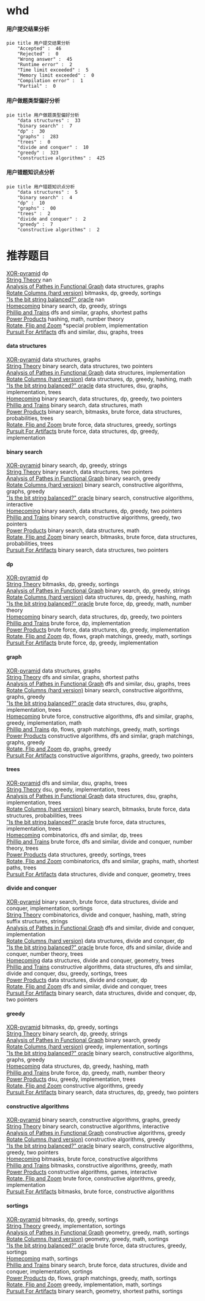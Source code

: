 # whd
<!-- tabs:start -->
#### **用户提交结果分析**

```mermaid
pie title 用户提交结果分析
    "Accepted" :  46
    "Rejected" :  0
    "Wrong answer" :  45
    "Runtime error" :  2
    "Time limit exceeded" :  5
    "Memory limit exceeded" :  0
    "Compilation error" :  1
    "Partial" :  0
```
#### **用户做题类型偏好分析**

```mermaid
pie title 用户做题类型偏好分析
    "data structures" :  33
    "binary search" :  7
    "dp" :  30
    "graphs" :  283
    "trees" :  0
    "divide and conquer" :  10
    "greedy" :  323
    "constructive algorithms" :  425
```
#### **用户错题知识点分析**

```mermaid
pie title 用户错题知识点分析
    "data structures" :  5
    "binary search" :  4
    "dp" :  10
    "graphs" :  00
    "trees" :  2
    "divide and conquer" :  2
    "greedy" :  7
    "constructive algorithms" :  2
```
<!-- tabs:end -->
# 推荐题目
[XOR-pyramid](http://codeforces.com/problemset/problem/983/B)		dp		  
[String Theory](http://codeforces.com/problemset/problem/269/E)		nan		  
[Analysis of Pathes in Functional Graph](http://codeforces.com/problemset/problem/702/E)		data structures,
                        graphs		  
[Rotate Columns (hard version)](http://codeforces.com/problemset/problem/1209/E2)		bitmasks,
                        dp,
                        greedy,
                        sortings		  
["Is the bit string balanced?" oracle](http://codeforces.com/problemset/problem/1357/B1)		nan		  
[Homecoming](http://codeforces.com/problemset/problem/1315/B)		binary search,
                        dp,
                        greedy,
                        strings		  
[Phillip and Trains](http://codeforces.com/problemset/problem/585/B)		dfs and similar,
                        graphs,
                        shortest paths		  
[Power Products](http://codeforces.com/problemset/problem/1225/D)		hashing,
                        math,
                        number theory		  
[Rotate, Flip and Zoom](http://codeforces.com/problemset/problem/523/A)		*special problem,
                        implementation		  
[Pursuit For Artifacts](http://codeforces.com/problemset/problem/652/E)		dfs and similar,
                        dsu,
                        graphs,
                        trees		  
<!-- tabs:start -->
#### **data structures**
[XOR-pyramid](http://codeforces.com/problemset/problem/702/E)		data structures,
                        graphs		  
[String Theory](http://codeforces.com/problemset/problem/1436/E)		binary search,
                        data structures,
                        two pointers		  
[Analysis of Pathes in Functional Graph](http://codeforces.com/problemset/problem/633/H)		data structures,
                        implementation		  
[Rotate Columns (hard version)](http://codeforces.com/problemset/problem/486/E)		data structures,
                        dp,
                        greedy,
                        hashing,
                        math		  
["Is the bit string balanced?" oracle](http://codeforces.com/problemset/problem/1416/D)		data structures,
                        dsu,
                        graphs,
                        implementation,
                        trees		  
[Homecoming](http://codeforces.com/problemset/problem/1492/C)		binary search,
                        data structures,
                        dp,
                        greedy,
                        two pointers		  
[Phillip and Trains](http://codeforces.com/problemset/problem/1490/G)		binary search,
                        data structures,
                        math		  
[Power Products](http://codeforces.com/problemset/problem/1479/D)		binary search,
                        bitmasks,
                        brute force,
                        data structures,
                        probabilities,
                        trees		  
[Rotate, Flip and Zoom](http://codeforces.com/problemset/problem/1497/A)		brute force,
                        data structures,
                        greedy,
                        sortings		  
[Pursuit For Artifacts](http://codeforces.com/problemset/problem/1491/C)		brute force,
                        data structures,
                        dp,
                        greedy,
                        implementation		  
#### **binary search**
[XOR-pyramid](http://codeforces.com/problemset/problem/1315/B)		binary search,
                        dp,
                        greedy,
                        strings		  
[String Theory](http://codeforces.com/problemset/problem/1436/E)		binary search,
                        data structures,
                        two pointers		  
[Analysis of Pathes in Functional Graph](http://codeforces.com/problemset/problem/363/D)		binary search,
                        greedy		  
[Rotate Columns (hard version)](http://codeforces.com/problemset/problem/232/A)		binary search,
                        constructive algorithms,
                        graphs,
                        greedy		  
["Is the bit string balanced?" oracle](http://codeforces.com/problemset/problem/835/E)		binary search,
                        constructive algorithms,
                        interactive		  
[Homecoming](http://codeforces.com/problemset/problem/1492/C)		binary search,
                        data structures,
                        dp,
                        greedy,
                        two pointers		  
[Phillip and Trains](http://codeforces.com/problemset/problem/1463/D)		binary search,
                        constructive algorithms,
                        greedy,
                        two pointers		  
[Power Products](http://codeforces.com/problemset/problem/1490/G)		binary search,
                        data structures,
                        math		  
[Rotate, Flip and Zoom](http://codeforces.com/problemset/problem/1479/D)		binary search,
                        bitmasks,
                        brute force,
                        data structures,
                        probabilities,
                        trees		  
[Pursuit For Artifacts](http://codeforces.com/problemset/problem/1436/E)		binary search,
                        data structures,
                        two pointers		  
#### **dp**
[XOR-pyramid](http://codeforces.com/problemset/problem/983/B)		dp		  
[String Theory](http://codeforces.com/problemset/problem/1209/E2)		bitmasks,
                        dp,
                        greedy,
                        sortings		  
[Analysis of Pathes in Functional Graph](http://codeforces.com/problemset/problem/1315/B)		binary search,
                        dp,
                        greedy,
                        strings		  
[Rotate Columns (hard version)](http://codeforces.com/problemset/problem/486/E)		data structures,
                        dp,
                        greedy,
                        hashing,
                        math		  
["Is the bit string balanced?" oracle](http://codeforces.com/problemset/problem/891/A)		brute force,
                        dp,
                        greedy,
                        math,
                        number theory		  
[Homecoming](http://codeforces.com/problemset/problem/1492/C)		binary search,
                        data structures,
                        dp,
                        greedy,
                        two pointers		  
[Phillip and Trains](https://codeforces.com/contest/1457/problem/C)		brute force,
                        dp,
                        implementation		  
[Power Products](http://codeforces.com/problemset/problem/1491/C)		brute force,
                        data structures,
                        dp,
                        greedy,
                        implementation		  
[Rotate, Flip and Zoom](http://codeforces.com/problemset/problem/1437/C)		dp,
                        flows,
                        graph matchings,
                        greedy,
                        math,
                        sortings		  
[Pursuit For Artifacts](http://codeforces.com/problemset/problem/1499/B)		brute force,
                        dp,
                        greedy,
                        implementation		  
#### **graph**
[XOR-pyramid](http://codeforces.com/problemset/problem/702/E)		data structures,
                        graphs		  
[String Theory](http://codeforces.com/problemset/problem/585/B)		dfs and similar,
                        graphs,
                        shortest paths		  
[Analysis of Pathes in Functional Graph](http://codeforces.com/problemset/problem/652/E)		dfs and similar,
                        dsu,
                        graphs,
                        trees		  
[Rotate Columns (hard version)](http://codeforces.com/problemset/problem/232/A)		binary search,
                        constructive algorithms,
                        graphs,
                        greedy		  
["Is the bit string balanced?" oracle](http://codeforces.com/problemset/problem/1416/D)		data structures,
                        dsu,
                        graphs,
                        implementation,
                        trees		  
[Homecoming](http://codeforces.com/problemset/problem/1487/C)		brute force,
                        constructive algorithms,
                        dfs and similar,
                        graphs,
                        greedy,
                        implementation,
                        math		  
[Phillip and Trains](http://codeforces.com/problemset/problem/1437/C)		dp,
                        flows,
                        graph matchings,
                        greedy,
                        math,
                        sortings		  
[Power Products](http://codeforces.com/problemset/problem/1470/D)		constructive algorithms,
                        dfs and similar,
                        graph matchings,
                        graphs,
                        greedy		  
[Rotate, Flip and Zoom](http://codeforces.com/problemset/problem/1476/C)		dp,
                        graphs,
                        greedy		  
[Pursuit For Artifacts](http://codeforces.com/problemset/problem/1304/D)		constructive algorithms,
                        graphs,
                        greedy,
                        two pointers		  
#### **trees**
[XOR-pyramid](http://codeforces.com/problemset/problem/652/E)		dfs and similar,
                        dsu,
                        graphs,
                        trees		  
[String Theory](http://codeforces.com/problemset/problem/886/C)		dsu,
                        greedy,
                        implementation,
                        trees		  
[Analysis of Pathes in Functional Graph](http://codeforces.com/problemset/problem/1416/D)		data structures,
                        dsu,
                        graphs,
                        implementation,
                        trees		  
[Rotate Columns (hard version)](http://codeforces.com/problemset/problem/1479/D)		binary search,
                        bitmasks,
                        brute force,
                        data structures,
                        probabilities,
                        trees		  
["Is the bit string balanced?" oracle](http://codeforces.com/problemset/problem/1511/C)		brute force,
                        data structures,
                        implementation,
                        trees		  
[Homecoming](http://codeforces.com/problemset/problem/1499/F)		combinatorics,
                        dfs and similar,
                        dp,
                        trees		  
[Phillip and Trains](http://codeforces.com/problemset/problem/1491/E)		brute force,
                        dfs and similar,
                        divide and conquer,
                        number theory,
                        trees		  
[Power Products](http://codeforces.com/problemset/problem/1466/D)		data structures,
                        greedy,
                        sortings,
                        trees		  
[Rotate, Flip and Zoom](http://codeforces.com/problemset/problem/1495/D)		combinatorics,
                        dfs and similar,
                        graphs,
                        math,
                        shortest paths,
                        trees		  
[Pursuit For Artifacts](http://codeforces.com/problemset/problem/1303/G)		data structures,
                        divide and conquer,
                        geometry,
                        trees		  
#### **divide and conquer**
[XOR-pyramid](http://codeforces.com/problemset/problem/1461/D)		binary search,
                        brute force,
                        data structures,
                        divide and conquer,
                        implementation,
                        sortings		  
[String Theory](http://codeforces.com/problemset/problem/1466/G)		combinatorics,
                        divide and conquer,
                        hashing,
                        math,
                        string suffix structures,
                        strings		  
[Analysis of Pathes in Functional Graph](http://codeforces.com/problemset/problem/1490/D)		dfs and similar,
                        divide and conquer,
                        implementation		  
[Rotate Columns (hard version)](https://codeforces.com/contest/1483/problem/C)		data structures,
                        divide and conquer,
                        dp		  
["Is the bit string balanced?" oracle](http://codeforces.com/problemset/problem/1491/E)		brute force,
                        dfs and similar,
                        divide and conquer,
                        number theory,
                        trees		  
[Homecoming](http://codeforces.com/problemset/problem/1303/G)		data structures,
                        divide and conquer,
                        geometry,
                        trees		  
[Phillip and Trains](http://codeforces.com/problemset/problem/1494/D)		constructive algorithms,
                        data structures,
                        dfs and similar,
                        divide and conquer,
                        dsu,
                        greedy,
                        sortings,
                        trees		  
[Power Products](http://codeforces.com/problemset/problem/1482/E)		data structures,
                        divide and conquer,
                        dp		  
[Rotate, Flip and Zoom](http://codeforces.com/problemset/problem/566/C)		dfs and similar,
                        divide and conquer,
                        trees		  
[Pursuit For Artifacts](http://codeforces.com/problemset/problem/1428/F)		binary search,
                        data structures,
                        divide and conquer,
                        dp,
                        two pointers		  
#### **greedy**
[XOR-pyramid](http://codeforces.com/problemset/problem/1209/E2)		bitmasks,
                        dp,
                        greedy,
                        sortings		  
[String Theory](http://codeforces.com/problemset/problem/1315/B)		binary search,
                        dp,
                        greedy,
                        strings		  
[Analysis of Pathes in Functional Graph](http://codeforces.com/problemset/problem/363/D)		binary search,
                        greedy		  
[Rotate Columns (hard version)](http://codeforces.com/problemset/problem/1006/B)		greedy,
                        implementation,
                        sortings		  
["Is the bit string balanced?" oracle](http://codeforces.com/problemset/problem/232/A)		binary search,
                        constructive algorithms,
                        graphs,
                        greedy		  
[Homecoming](http://codeforces.com/problemset/problem/486/E)		data structures,
                        dp,
                        greedy,
                        hashing,
                        math		  
[Phillip and Trains](http://codeforces.com/problemset/problem/891/A)		brute force,
                        dp,
                        greedy,
                        math,
                        number theory		  
[Power Products](http://codeforces.com/problemset/problem/886/C)		dsu,
                        greedy,
                        implementation,
                        trees		  
[Rotate, Flip and Zoom](http://codeforces.com/problemset/problem/1433/C)		constructive algorithms,
                        greedy		  
[Pursuit For Artifacts](http://codeforces.com/problemset/problem/1492/C)		binary search,
                        data structures,
                        dp,
                        greedy,
                        two pointers		  
#### **constructive algorithms**
[XOR-pyramid](http://codeforces.com/problemset/problem/232/A)		binary search,
                        constructive algorithms,
                        graphs,
                        greedy		  
[String Theory](http://codeforces.com/problemset/problem/835/E)		binary search,
                        constructive algorithms,
                        interactive		  
[Analysis of Pathes in Functional Graph](http://codeforces.com/problemset/problem/1433/C)		constructive algorithms,
                        greedy		  
[Rotate Columns (hard version)](http://codeforces.com/problemset/problem/1493/A)		constructive algorithms,
                        greedy		  
["Is the bit string balanced?" oracle](http://codeforces.com/problemset/problem/1463/D)		binary search,
                        constructive algorithms,
                        greedy,
                        two pointers		  
[Homecoming](https://codeforces.com/contest/1456/problem/B)		bitmasks,
                        brute force,
                        constructive algorithms		  
[Phillip and Trains](http://codeforces.com/problemset/problem/1492/D)		bitmasks,
                        constructive algorithms,
                        greedy,
                        math		  
[Power Products](https://codeforces.com/contest/1504/problem/D)		constructive algorithms,
                        games,
                        interactive		  
[Rotate, Flip and Zoom](https://codeforces.com/contest/1483/problem/A)		brute force,
                        constructive algorithms,
                        greedy,
                        implementation		  
[Pursuit For Artifacts](https://codeforces.com/contest/1457/problem/D)		bitmasks,
                        brute force,
                        constructive algorithms		  
#### **sortings**
[XOR-pyramid](http://codeforces.com/problemset/problem/1209/E2)		bitmasks,
                        dp,
                        greedy,
                        sortings		  
[String Theory](http://codeforces.com/problemset/problem/1006/B)		greedy,
                        implementation,
                        sortings		  
[Analysis of Pathes in Functional Graph](https://codeforces.com/contest/1496/problem/C)		geometry,
                        greedy,
                        math,
                        sortings		  
[Rotate Columns (hard version)](http://codeforces.com/problemset/problem/1495/A)		geometry,
                        greedy,
                        math,
                        sortings		  
["Is the bit string balanced?" oracle](http://codeforces.com/problemset/problem/1497/A)		brute force,
                        data structures,
                        greedy,
                        sortings		  
[Homecoming](http://codeforces.com/problemset/problem/1427/A)		math,
                        sortings		  
[Phillip and Trains](http://codeforces.com/problemset/problem/1461/D)		binary search,
                        brute force,
                        data structures,
                        divide and conquer,
                        implementation,
                        sortings		  
[Power Products](http://codeforces.com/problemset/problem/1437/C)		dp,
                        flows,
                        graph matchings,
                        greedy,
                        math,
                        sortings		  
[Rotate, Flip and Zoom](http://codeforces.com/problemset/problem/1473/A)		greedy,
                        implementation,
                        math,
                        sortings		  
[Pursuit For Artifacts](http://codeforces.com/problemset/problem/1486/B)		binary search,
                        geometry,
                        shortest paths,
                        sortings		  
<!-- tabs:end -->
